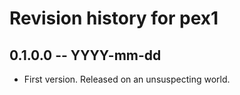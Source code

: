 # Revision history for pex1

## 0.1.0.0 -- YYYY-mm-dd

* First version. Released on an unsuspecting world.
